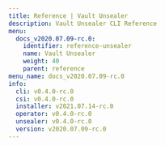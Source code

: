 ```yaml
---
title: Reference | Vault Unsealer
description: Vault Unsealer CLI Reference
menu:
  docs_v2020.07.09-rc.0:
    identifier: reference-unsealer
    name: Vault Unsealer
    weight: 40
    parent: reference
menu_name: docs_v2020.07.09-rc.0
info:
  cli: v0.4.0-rc.0
  csi: v0.4.0-rc.0
  installer: v2021.07.14-rc.0
  operator: v0.4.0-rc.0
  unsealer: v0.4.0-rc.0
  version: v2020.07.09-rc.0
---
```


